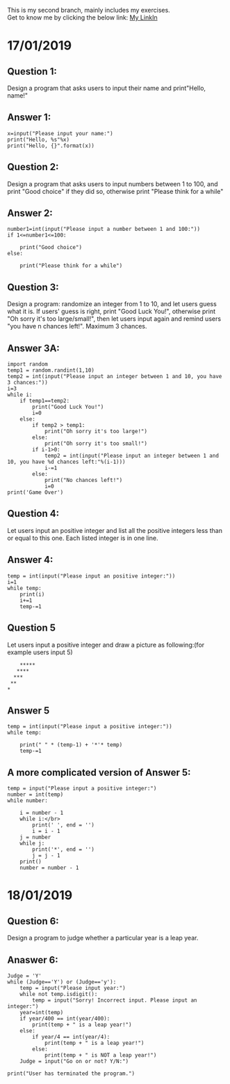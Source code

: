 This is my second branch, mainly includes my exercises.  
Get to know me by clicking the below link:
[My LinkIn](https://www.linkedin.com/in/jin-zhang-412b8516b/)

# 17/01/2019
## Question 1: 
Design a program that asks users to input their name and print"Hello, name!"
## Answer 1: 
    x=input("Please input your name:")   
    print("Hello, %s"%x)  
    print("Hello, {}".format(x))   

## Question 2: 
Design a program that asks users to input numbers between 1 to 100, and print "Good choice" if they did so, otherwise print "Please think for a while"
## Answer 2: 
    number1=int(input("Please input a number between 1 and 100:"))   
    if 1<=number1<=100:  

        print("Good choice")    
    else: 

        print("Please think for a while")  

## Question 3: 
Design a program: randomize an integer from 1 to 10, and let users guess what it is. If users' guess is right, print "Good Luck You!", otherwise print "Oh sorry it's too large/small!", then let users input again and remind users "you have n chances left!". Maximum 3 chances.
## Answer 3A:
    import random   
    temp1 = random.randint(1,10)   
    temp2 = int(input("Please input an integer between 1 and 10, you have 3 chances:"))     
    i=3     
    while i:   
        if temp1==temp2:  
            print("Good Luck You!")   
            i=0   
        else:   
            if temp2 > temp1:   
                print("Oh sorry it's too large!")   
            else:   
                print("Oh sorry it's too small!")   
            if i-1>0:   
                temp2 = int(input("Please input an integer between 1 and 10, you have %d chances left:"%(i-1)))   
                i-=1   
            else:   
                print("No chances left!")   
                i=0   
    print('Game Over')   

## Question 4:
Let users input an positive integer and list all the positive integers less than or equal to this one. Each listed integer is in one line.
## Answer 4:
    temp = int(input("Please input an positive integer:"))    
    i=1    
    while temp:
        print(i)    
        i+=1   
        temp-=1   
    
## Question 5
Let users input a positive integer and draw a picture as following:(for example users input 5)
         
        *****   
       ****   
      ***   
     **   
    *   
## Answer 5

    temp = int(input("Please input a positive integer:"))   
    while temp:   

        print(" " * (temp-1) + '*'* temp)   
        temp-=1   
## A more complicated version of Answer 5:
    temp = input("Please input a positive integer:")   
    number = int(temp)   
    while number:   

        i = number - 1   
        while i:</br>
            print(' ', end = '')   
            i = i - 1   
        j = number   
        while j:   
            print('*', end = '')   
            j = j - 1   
        print()   
        number = number - 1   
# 18/01/2019    
## Question 6:
Design a program to judge whether a particular year is a leap year.
## Anaswer 6:
    Judge = 'Y'    
    while (Judge=='Y') or (Judge=='y'):   
        temp = input("Please input year:")   
        while not temp.isdigit():   
            temp = input("Sorry! Incorrect input. Please input an integer:")   
        year=int(temp)   
        if year/400 == int(year/400):   
            print(temp + " is a leap year!")   
        else:   
            if year/4 == int(year/4):   
                print(temp + " is a leap year!")   
            else:   
                print(temp + " is NOT a leap year!")   
        Judge = input("Go on or not? Y/N:")   

    print("User has terminated the program.")   

